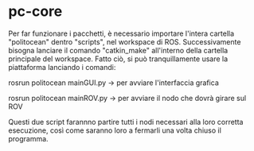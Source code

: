# pc-core

Per far funzionare i pacchetti, è necessario importare l'intera cartella "politocean" dentro "scripts", nel workspace di ROS.
Successivamente bisogna lanciare il comando "catkin_make" all'interno della cartella principale del workspace.
Fatto ciò, si può tranquillamente usare la piattaforma lanciando i comandi:

rosrun politocean mainGUI.py -> per avviare l'interfaccia grafica

rosrun politocean mainROV.py -> per avviare il nodo che dovrà girare sul ROV

Questi due script farannno partire tutti i nodi necessari alla loro corretta esecuzione, così come saranno loro a fermarli una volta chiuso il programma.

